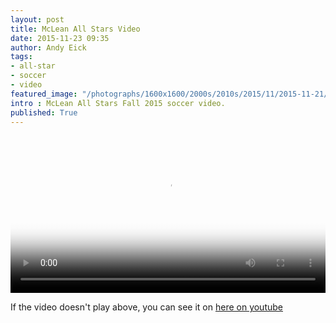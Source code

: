 ```yaml
---
layout: post
title: McLean All Stars Video
date: 2015-11-23 09:35
author: Andy Eick
tags: 
- all-star
- soccer
- video
featured_image: "/photographs/1600x1600/2000s/2010s/2015/11/2015-11-21/20151121-0002.jpeg"
intro : McLean All Stars Fall 2015 soccer video.
published: True
---
```

<video width='100%' src='http://media.eick.us/static/video/2015-11-mclean-all-star-tournament/hls/McLean%20All%20Star%20Fall%20Tournament-hls.m3u8' controls poster='http://media.eick.us/static/video/2015-11-mclean-all-star-tournament/mclean-all-star/20151121-0001.jpeg'></video>

If the video doesn't play above, you can see it on [here on youtube](https://youtu.be/oP5LqjFzAYM)
